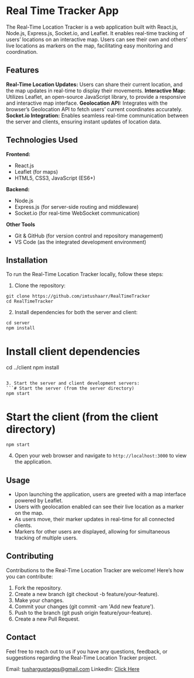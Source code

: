 # Real Time Tracker App

The Real-Time Location Tracker is a web application built with React.js, Node.js, Express.js, Socket.io, and Leaflet. It enables real-time tracking of users’ locations on an interactive map. Users can see their own and others’ live locations as markers on the map, facilitating easy monitoring and coordination.

## Features

**Real-Time Location Updates:** Users can share their current location, and the map updates in real-time to display their movements.
**Interactive Map:** Utilizes Leaflet, an open-source JavaScript library, to provide a responsive and interactive map interface.
**Geolocation API:** Integrates with the browser’s Geolocation API to fetch users’ current coordinates accurately.
**Socket.io Integration:** Enables seamless real-time communication between the server and clients, ensuring instant updates of location data.

## Technologies Used

**Frontend:**
- React.js
- Leaflet (for maps)
- HTML5, CSS3, JavaScript (ES6+)

**Backend:**
- Node.js
- Express.js (for server-side routing and middleware)
- Socket.io (for real-time WebSocket communication)

**Other Tools**
- Git & GitHub (for version control and repository management)
- VS Code (as the integrated development environment)

## Installation

To run the Real-Time Location Tracker locally, follow these steps:

1. Clone the repository:
```
git clone https://github.com/imtushaarr/RealTimeTracker
cd RealTimeTracker
```

2. Install dependencies for both the server and client:
```# Install server dependencies
cd server
npm install
```

# Install client dependencies
cd ../client
npm install
```

3. Start the server and client development servers:
```# Start the server (from the server directory)
npm start
```

# Start the client (from the client directory)
```
npm start
```

4. Open your web browser and navigate to ``` http://localhost:3000 ``` to view the application.

## Usage

- Upon launching the application, users are greeted with a map interface powered by Leaflet.
- Users with geolocation enabled can see their live location as a marker on the map.
- As users move, their marker updates in real-time for all connected clients.
- Markers for other users are displayed, allowing for simultaneous tracking of multiple users.

## Contributing

Contributions to the Real-Time Location Tracker are welcome! Here’s how you can contribute:

1. Fork the repository.
2. Create a new branch (git checkout -b feature/your-feature).
3. Make your changes.
4. Commit your changes (git commit -am 'Add new feature').
5. Push to the branch (git push origin feature/your-feature).
7. Create a new Pull Request.

## Contact

Feel free to reach out to us if you have any questions, feedback, or suggestions regarding the Real-Time Location Tracker project.

Email: tusharguptagps@gmail.com
LinkedIn: <a href="https://linkedin.com/in/imtushaarr">Click Here</a>

